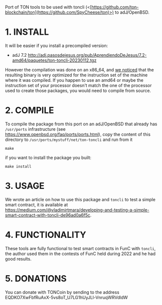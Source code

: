 Port of TON tools to be used with toncli (<[https://github.com/ton-blockchain/ton](https://github.com/SpyCheese/ton)>) to adJ/OpenBSD.

# 1. INSTALL

It will be easier if you install a precompiled version:
* adJ 7.2 <http://adj.pasosdejesus.org/pub/AprendiendoDeJesus/7.2-amd64/paquetes/ton-toncli-20230112.tgz>

However the compilation was done on an x86_64, and [we noticed](https://github.com/pasosdeJesus/adJ/issues/11) that the resulting binary is very optimized for the instruction set of the machine where it was compiled.  If you happen to use an amd64 or maybe the instruction set of your processor doesn't match the one of the processor used to create those packages, you would need to compile from source.

# 2. COMPILE

To compile the package from this port on an adJ/OpenBSD that already has `/usr/ports` infrastructure (see <https://www.openbsd.org/faq/ports/ports.html>), copy the content of this directory to `/usr/ports/mystuff/net/ton-toncli` and run from it
```
make
```
if you want to install the package you built:
```
make install
```

# 3. USAGE

We wrote an article on how to use this package and `toncli` to test a simple smart contract, it is available at
<https://medium.com/@vladimirtmara/developing-and-testing-a-simple-smart-contract-with-toncli-de96ad0a6f5c>.

# 4. FUNCTIONALITY

These tools are fully functional to test smart contracts in FunC with `toncli`, the author used them in the contests of FunC held during 2022 and he had good results.

# 5. DONATIONS

You can donate with TONCoin by sending to the address EQDKO7XwFbfRuAxX-5vs8oT_U7LG1hUyJLl-VnruqWRVdldW
